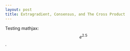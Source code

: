 ```yaml
---
layout: post
title: Extragradient, Consensus, and The Cross Product
---
```


Testing mathjax: $$e^{2.5}$$.
